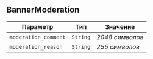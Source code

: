 
## BannerModeration


<table>
    <thead>
        <tr><th>Параметр</th><th>Тип</th><th>Значение</th></tr>
    </thead>
    <tbody>
        <tr>
            <td><code>moderation_comment</code></td>
            <td><code>String</code></td>
            <td><em>2048 символов</em> </td>
        </tr><tr>
            <td><code>moderation_reason</code></td>
            <td><code>String</code></td>
            <td><em>255 символов</em> </td>
        </tr>
    </tbody>
</table>